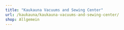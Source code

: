 ```yaml
---
title: "Kaukauna Vacuums and Sewing Center"
url: /kaukauna/kaukauna-vacuums-and-sewing-center/
shop: Allgemein
---
```

